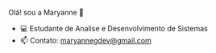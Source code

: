 Olá! sou a Maryanne 👋

- 💻 Estudante de Analise e Desenvolvimento de Sistemas 
- 📫 Contato: maryannegdev@gmail.com 
##